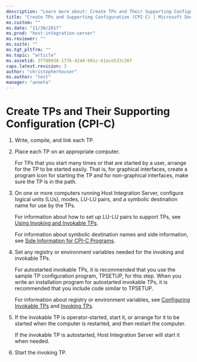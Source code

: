 ```yaml
---
description: "Learn more about: Create TPs and Their Supporting Configuration (CPI-C)"
title: "Create TPs and Supporting Configuration (CPI-C) | Microsoft Docs"
ms.custom: ""
ms.date: "11/30/2017"
ms.prod: "host-integration-server"
ms.reviewer: ""
ms.suite: ""
ms.tgt_pltfrm: ""
ms.topic: "article"
ms.assetid: 3f788938-1776-4244-b91c-61ace533c26f
caps.latest.revision: 3
author: "christopherhouser"
ms.author: "test"
manager: "anneta"
---
```

# Create TPs and Their Supporting Configuration (CPI-C)
  
1.  Write, compile, and link each TP.  
  
2.  Place each TP on an appropriate computer.  
  
     For TPs that you start many times or that are started by a user, arrange for the TP to be started easily. That is, for graphical interfaces, create a program icon for starting the TP and for non-graphical interfaces, make sure the TP is in the path.  
  
3.  On one or more computers running Host Integration Server, configure logical units (LUs), modes, LU-LU pairs, and a symbolic destination name for use by the TPs.  
  
     For information about how to set up LU-LU pairs to support TPs, see [Using Invoking and Invokable TPs](../core/invoking-and-working-with-invokable-tps-cpi-c-1.md).  
  
     For information about symbolic destination names and side information, see [Side Information for CPI-C Programs](../core/side-information-for-cpi-c-programs1.md).  
  
4.  Set any registry or environment variables needed for the invoking and invokable TPs.  
  
     For autostarted invokable TPs, it is recommended that you use the sample TP configuration program, TPSETUP, for this step. When you write an installation program for autostarted invokable TPs, it is recommended that you include code similar to TPSETUP.  
  
     For information about registry or environment variables, see [Configuring Invokable TPs](../core/configuring-invokable-tps-cpi-c-1.md) and [Invoking TPs](../core/invoking-tps-cpi-c-2.md). 
  
5.  If the invokable TP is operator-started, start it, or arrange for it to be started when the computer is restarted, and then restart the computer.  
  
     If the invokable TP is autostarted, Host Integration Server will start it when needed.  
  
6.  Start the invoking TP.
